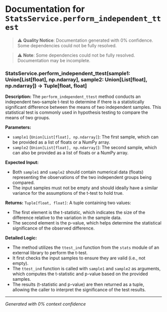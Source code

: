 # Documentation for `StatsService.perform_independent_ttest`

> ⚠️ **Quality Notice**: Documentation generated with 0% confidence. Some dependencies could not be fully resolved.


> ⚠️ **Note**: Some dependencies could not be fully resolved. Documentation may be incomplete.
### StatsService.perform_independent_ttest(sample1: Union[List[float], np.ndarray], sample2: Union[List[float], np.ndarray]) -> Tuple[float, float]

**Description:**
The `perform_independent_ttest` method conducts an independent two-sample t-test to determine if there is a statistically significant difference between the means of two independent samples. This statistical test is commonly used in hypothesis testing to compare the means of two groups.

**Parameters:**
- `sample1` (`Union[List[float], np.ndarray]`): The first sample, which can be provided as a list of floats or a NumPy array.
- `sample2` (`Union[List[float], np.ndarray]`): The second sample, which can also be provided as a list of floats or a NumPy array.

**Expected Input:**
- Both `sample1` and `sample2` should contain numerical data (floats) representing the observations of the two independent groups being compared.
- The input samples must not be empty and should ideally have a similar variance for the assumptions of the t-test to hold true.

**Returns:**
`Tuple[float, float]`: A tuple containing two values:
- The first element is the t-statistic, which indicates the size of the difference relative to the variation in the sample data.
- The second element is the p-value, which helps determine the statistical significance of the observed difference.

**Detailed Logic:**
- The method utilizes the `ttest_ind` function from the `stats` module of an external library to perform the t-test.
- It first checks the input samples to ensure they are valid (i.e., not empty).
- The `ttest_ind` function is called with `sample1` and `sample2` as arguments, which computes the t-statistic and p-value based on the provided samples.
- The results (t-statistic and p-value) are then returned as a tuple, allowing the caller to interpret the significance of the test results.

---
*Generated with 0% context confidence*
